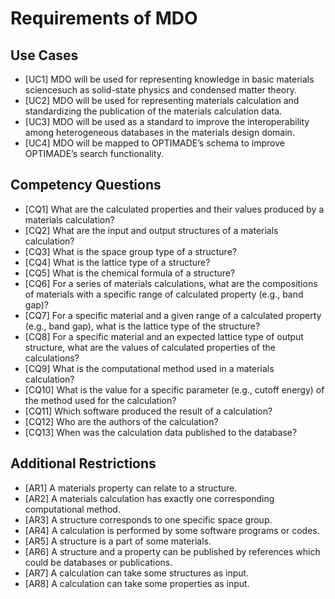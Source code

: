 # Requirements of MDO

## Use Cases

* [UC1] MDO will be used for representing knowledge in basic materials sciencesuch as solid-state physics and condensed matter theory.
* [UC2] MDO will be used for representing materials calculation and standardizing the publication of the materials calculation data.
* [UC3] MDO will be used as a standard to improve the interoperability among heterogeneous databases in the materials design domain.
* [UC4] MDO will be mapped to OPTIMADE’s schema to improve OPTIMADE’s search functionality.

## Competency Questions

* [CQ1] What are the calculated properties and their values produced by a materials calculation?
* [CQ2] What are the input and output structures of a materials calculation?
* [CQ3] What is the space group type of a structure?
* [CQ4] What is the lattice type of a structure?
* [CQ5] What is the chemical formula of a structure?
* [CQ6] For a series of materials calculations, what are the compositions of materials with a specific range of calculated property (e.g., band gap)?
* [CQ7] For a specific material and a given range of a calculated property (e.g., band gap), what is the lattice type of the structure?
* [CQ8] For a specific material and an expected lattice type of output structure, what are the values of calculated properties of the calculations?
* [CQ9] What is the computational method used in a materials calculation?
* [CQ10] What is the value for a specific parameter (e.g., cutoff energy) of the method used for the calculation?
* [CQ11] Which software produced the result of a calculation?
* [CQ12] Who are the authors of the calculation?
* [CQ13] When was the calculation data published to the database?


## Additional Restrictions

* [AR1] A materials property can relate to a structure.
* [AR2] A materials calculation has exactly one corresponding computational method.
* [AR3] A structure corresponds to one specific space group.
* [AR4] A calculation is performed by some software programs or codes.
* [AR5] A structure is a part of some materials.
* [AR6] A structure and a property can be published by references which could be databases or publications.
* [AR7] A calculation can take some structures as input.
* [AR8] A calculation can take some properties as input.

